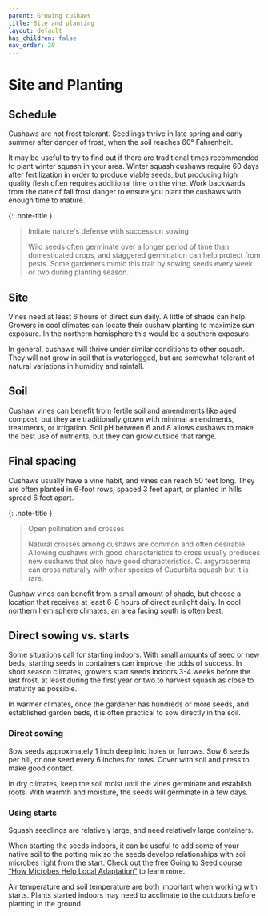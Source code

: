 ```yaml
---
parent: Growing cushaws
title: Site and planting
layout: default
has_children: false
nav_order: 20
---
```


# Site and Planting

## Schedule

Cushaws are not frost tolerant. Seedlings thrive in late spring and early summer after danger of frost, when the soil reaches 60° Fahrenheit.

It may be useful to try to find out if there are traditional times recommended to plant winter squash in your area. Winter squash cushaws require 60 days after fertilization in order to produce viable seeds, but producing high quality flesh often requires additional time on the vine. Work backwards from the date of fall frost danger to ensure you plant the cushaws with enough time to mature.

{: .note-title }
> Imitate nature's defense with succession sowing
>
> Wild seeds often germinate over a longer period of time than domesticated crops, and staggered germination can help protect from pests. Some gardeners mimic this trait by sowing seeds every week or two during planting season.

## Site

Vines need at least 6 hours of direct sun daily. A little of shade can help. Growers in cool climates can locate their cushaw planting to maximize sun exposure. In the northern hemisphere this would be a southern exposure.

In general, cushaws will thrive under similar conditions to other squash. They will not grow in soil that is waterlogged, but are somewhat tolerant of natural variations in humidity and rainfall.

## Soil

Cushaw vines can benefit from fertile soil and amendments like aged compost, but they are traditionally grown with minimal amendments, treatments, or irrigation. Soil pH between 6 and 8 allows cushaws to make the best use of nutrients, but they can grow outside that range.

## Final spacing

Cushaws usually have a vine habit, and vines can reach 50 feet long. They are often planted in 6-foot rows, spaced 3 feet apart, or planted in hills spread 6 feet apart.

{: .note-title }
> Open pollination and crosses
>
> Natural crosses among cushaws are common and often desirable. Allowing cushaws with good characteristics to cross usually produces new cushaws that also have good characteristics. C. argyrosperma can cross naturally with other species of Cucurbita squash but it is rare.

Cushaw vines can benefit from a small amount of shade, but choose a location that receives at least 6-8 hours of direct sunlight daily. In cool northern hemisphere climates, an area facing south is often best.

## Direct sowing vs. starts

Some situations call for starting indoors. With small amounts of seed or new beds, starting seeds in containers can improve the odds of success. In short season climates, growers start seeds indoors 3-4 weeks before the last frost, at least during the first year or two to harvest squash as close to maturity as possible.

In warmer climates, once the gardener has hundreds or more seeds, and established garden beds, it is often practical to sow directly in the soil.

### Direct sowing

Sow seeds approximately 1 inch deep into holes or furrows. Sow 6 seeds per hill, or one seed every 6 inches for rows. Cover with soil and press to make good contact.

In dry climates, keep the soil moist until the vines germinate and establish roots. With warmth and moisture, the seeds will germinate in a few days.

### Using starts

Squash seedlings are relatively large, and need relatively large containers.

When starting the seeds indoors, it can be useful to add some of your native soil to the potting mix so the seeds develop relationships with soil microbes right from the start. [Check out the free Going to Seed course “How Microbes Help Local Adaptation”](https://goingtoseed.org/products/1734455) to learn more.

Air temperature and soil temperature are both important when working with starts. Plants started indoors may need to acclimate to the outdoors before planting in the ground.